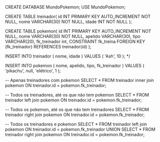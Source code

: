 CREATE DATABASE MundoPokemon;
USE MundoPokemon;


CREATE TABLE treinador(
	id INT PRIMARY KEY AUTO_INCREMENT NOT NULL,
	nome VARCHAR(30) NOT NULL,
    idade INT NOT NULL
);

CREATE TABLE pokemon(
	id INT PRIMARY KEY AUTO_INCREMENT NOT NULL,
	nome VARCHAR(30) NOT NULL,
    apelido VARCHAR(30),
    tipo VARCHAR(20),
    fk_treinador int,
    CONSTRAINT fk_treina
	FOREIGN KEY (fk_treinador)
	REFERENCES treinador(id)
 );



INSERT INTO treinador 
(
    nome,
    idade
)
VALUES
(
	'Ash',
    10
);
*/

INSERT INTO pokemon 
(
    nome,
    apelido,
    tipo,
    fk_treinador
)
VALUES
(
	'pikachu',
	null,
    'elétrico',
    1
);


-- Apenas treinadores com pokemon
SELECT *
FROM treinador inner join pokemon
ON treinador.id = pokemon.fk_treinador;

-- Todos os treinadores, até os que não tem pokemon
SELECT *
FROM treinador left join pokemon
ON treinador.id = pokemon.fk_treinador;

-- Todos os pokemon, até os que não tem treinadores
SELECT *
FROM treinador right join pokemon
ON treinador.id = pokemon.fk_treinador;

-- Todos os treinadores e pokemon
SELECT *
FROM treinador left join pokemon
ON treinador.id = pokemon.fk_treinador
UNION
SELECT *
FROM treinador right join pokemon
ON treinador.id = pokemon.fk_treinador;
